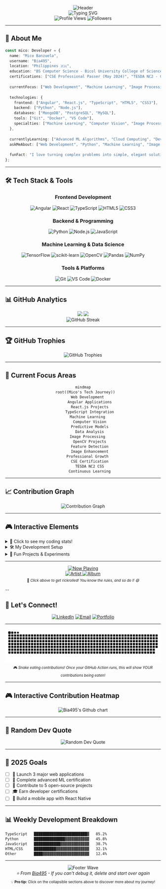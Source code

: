 <div align="center">
  <img src="https://capsule-render.vercel.app/api?type=waving&color=gradient&customColorList=0,2,2,5,30&height=300&section=header&text=Hello,%20I'm%20Mico%20Banzuela!&fontSize=40&fontColor=ffffff&animation=fadeIn&fontAlignY=38&desc=Software%20and%20Web%20Developer&descAlignY=51&descAlign=62" alt="Header" />
</div>

<div align="center">
  <img src="https://readme-typing-svg.herokuapp.com?font=Fira+Code&size=30&duration=3000&pause=1000&color=2196F3&center=true&vCenter=true&width=600&lines=Backend+Web+Developer;Machine+Learning+Enthusiast;Image+Processing+Enthusiast;Python+%26+TypeScript+Developer" alt="Typing SVG" />
</div>

<div align="center">
  <img src="https://komarev.com/ghpvc/?username=Bia495&color=2196F3&style=for-the-badge&label=Profile+Views" alt="Profile Views" />
  <img src="https://img.shields.io/github/followers/Bia495?style=for-the-badge&color=2196F3&labelColor=1e1e1e" alt="Followers" />
</div>

---

## 🚀 About Me

```typescript
const mico: Developer = {
  name: "Mico Banzuela",
  username: "Bia495",
  location: "Philippines 🇵🇭",
  education: "BS Computer Science - Bicol University College of Science",
  certifications: ["CSE Professional Passer (May 2024)", "TESDA NC2 - CSS"],

  currentFocus: ["Web Development", "Machine Learning", "Image Processing"],

  technologies: {
    frontend: ["Angular", "React.js", "TypeScript", "HTML5", "CSS3"],
    backend: ["Python", "Node.js"],
    databases: ["MongoDB", "PostgreSQL", "MySQL"],
    tools: ["Git", "Docker", "VS Code"],
    specialties: ["Machine Learning", "Computer Vision", "Image Processing"]
  },

  currentlyLearning: ["Advanced ML Algorithms", "Cloud Computing", "DevOps"],
  askMeAbout: ["Web Development", "Python", "Machine Learning", "Image Processing"],

  funFact: "I love turning complex problems into simple, elegant solutions! 🧩"
};
```

---

## 🛠️ Tech Stack & Tools

<div align="center">

### Frontend Development
![Angular](https://img.shields.io/badge/Angular-DD0031?style=for-the-badge&logo=angular&logoColor=white)
![React](https://img.shields.io/badge/React-20232A?style=for-the-badge&logo=react&logoColor=61DAFB)
![TypeScript](https://img.shields.io/badge/TypeScript-007ACC?style=for-the-badge&logo=typescript&logoColor=white)
![HTML5](https://img.shields.io/badge/HTML5-E34F26?style=for-the-badge&logo=html5&logoColor=white)
![CSS3](https://img.shields.io/badge/CSS3-1572B6?style=for-the-badge&logo=css3&logoColor=white)

### Backend & Programming
![Python](https://img.shields.io/badge/Python-3776AB?style=for-the-badge&logo=python&logoColor=white)
![Node.js](https://img.shields.io/badge/Node.js-43853D?style=for-the-badge&logo=node.js&logoColor=white)
![JavaScript](https://img.shields.io/badge/JavaScript-F7DF1E?style=for-the-badge&logo=javascript&logoColor=black)

### Machine Learning & Data Science
![TensorFlow](https://img.shields.io/badge/TensorFlow-FF6F00?style=for-the-badge&logo=tensorflow&logoColor=white)
![scikit-learn](https://img.shields.io/badge/scikit--learn-F7931E?style=for-the-badge&logo=scikit-learn&logoColor=white)
![OpenCV](https://img.shields.io/badge/OpenCV-27338e?style=for-the-badge&logo=OpenCV&logoColor=white)
![Pandas](https://img.shields.io/badge/pandas-150458?style=for-the-badge&logo=pandas&logoColor=white)
![NumPy](https://img.shields.io/badge/numpy-013243?style=for-the-badge&logo=numpy&logoColor=white)

### Tools & Platforms
![Git](https://img.shields.io/badge/Git-F05032?style=for-the-badge&logo=git&logoColor=white)
![VS Code](https://img.shields.io/badge/VS_Code-007ACC?style=for-the-badge&logo=visual-studio-code&logoColor=white)
![Docker](https://img.shields.io/badge/Docker-2496ED?style=for-the-badge&logo=docker&logoColor=white)

</div>

---

## 📊 GitHub Analytics

<div align="center">
  <img height="180em" src="https://github-readme-stats.vercel.app/api?username=Bia495&show_icons=true&theme=tokyonight&include_all_commits=true&count_private=true&hide_border=true&bg_color=0d1117&title_color=2196F3&icon_color=2196F3&text_color=ffffff"/>
  <img height="180em" src="https://github-readme-stats.vercel.app/api/top-langs/?username=Bia495&layout=compact&langs_count=8&theme=tokyonight&hide_border=true&bg_color=0d1117&title_color=2196F3&text_color=ffffff"/>
</div>

<div align="center">
  <img src="https://github-readme-streak-stats.herokuapp.com/?user=Bia495&theme=tokyonight&hide_border=true&background=0d1117&stroke=2196F3&ring=2196F3&fire=2196F3&currStreakLabel=2196F3" alt="GitHub Streak" />
</div>

---

## 🏆 GitHub Trophies

<div align="center">
  <img src="https://github-profile-trophy.vercel.app/?username=Bia495&theme=tokyonight&no-frame=true&no-bg=true&margin-w=4&row=1" alt="GitHub Trophies" />
</div>

---

## 🎯 Current Focus Areas

<div align="center">

```mermaid
mindmap
  root((Mico's Tech Journey))
    Web Development
      Angular Applications
      React.js Projects
      TypeScript Integration
    Machine Learning
      Computer Vision
      Predictive Models
      Data Analysis
    Image Processing
      OpenCV Projects
      Feature Detection
      Image Enhancement
    Professional Growth
      CSE Certification
      TESDA NC2 CSS
      Continuous Learning
```

</div>

---

## 📈 Contribution Graph

<div align="center">
  <img src="https://github-readme-activity-graph.vercel.app/graph?username=Bia495&theme=tokyo-night&hide_border=true&bg_color=0d1117&color=2196F3&line=2196F3&point=ffffff" alt="Contribution Graph" />
</div>

---

## 🎮 Interactive Elements

<details>
<summary>🎯 Click to see my coding stats!</summary>

### ⚡ Quick Stats
- 🔥 Streak: Building consistent coding habits
- 🌟 Focus: Full-stack development with ML integration
- 🚀 Goal: Contributing to open-source ML projects
- 💡 Learning: Advanced computer vision techniques

</details>

<details>
<summary>🛠️ My Development Setup</summary>

```yaml
OS: Windows 11
Editor: VS Code with extensions
Terminal: PowerShell with Oh My Posh
Browser: Chrome with DevTools
Design: Figma for UI/UX mockups

Favorite VS Code Extensions:
  - Python
  - Angular Language Service
  - GitLens
  - Prettier
  - Thunder Client
```

</details>

<details>
<summary>🎨 Fun Projects & Experiments</summary>

### 🤖 AI/ML Projects
- TalkTwah: your AI voice coaching companion! 
- Pestifier: An AI-Image processing pest detection using CNN algorithm

### 🌐 Web Applications
- LoveBird Chatterbox
- Business Management System (Collaborator)
- TalkTwah: Data Gathering Website (Collaborator)

### 🔬 Research Interests
- Computer Vision in Agriculture
- Natural Language Processing
- Edge AI deployment

</details>

---

<div align="center">
  <a href="https://www.youtube.com/watch?v=dQw4w9WgXcQ">
    <img src="https://img.shields.io/badge/🎵_Now_Playing-Never_Gonna_Give_You_Up-FF0000?style=for-the-badge&logo=youtube&logoColor=white" alt="Now Playing" />
  </a>
</div>

<div align="center">
  <a href="https://www.youtube.com/watch?v=dQw4w9WgXcQ">
    <img src="https://img.shields.io/badge/Artist-Rick_Astley-1DB954?style=for-the-badge&logo=spotify&logoColor=white" alt="Artist" />
  </a>
  <a href="https://www.youtube.com/watch?v=dQw4w9WgXcQ">
    <img src="https://img.shields.io/badge/Album-Whenever_You_Need_Somebody-FF6B6B?style=for-the-badge&logo=music&logoColor=white" alt="Album" />
  </a>
</div>

<div align="center">
  <sub>🎤 <i>Click above to get rickrolled! You know the rules, and so do I! 😄</i></sub>
</div>

--

## 🤝 Let's Connect!

<div align="center">

[![LinkedIn](https://img.shields.io/badge/LinkedIn-0077B5?style=for-the-badge&logo=linkedin&logoColor=white)](https://linkedin.com/in/mico-banzuela)
[![Email](https://img.shields.io/badge/Email-D14836?style=for-the-badge&logo=gmail&logoColor=white)](mailto:mico.banzuela@email.com)
[![Portfolio](https://img.shields.io/badge/Portfolio-000000?style=for-the-badge&logo=About.me&logoColor=white)](https://your-portfolio-url.com)

</div>

---

<div align="center">
  <img src="https://raw.githubusercontent.com/platane/platane/output/github-contribution-grid-snake-dark.svg" alt="Snake Animation" />
</div>

<div align="center">
  <sub>🎮 <i>Snake eating contributions! Once your GitHub Action runs, this will show YOUR contributions being eaten!</i></sub>
</div>

---

## 🎮 Interactive Contribution Heatmap

<div align="center">
  <img src="https://ghchart.rshah.org/2196F3/Bia495" alt="Bia495's Github chart" />
</div>

---

## 💭 Random Dev Quote

<div align="center">
  <img src="https://quotes-github-readme.vercel.app/api?type=horizontal&theme=tokyonight" alt="Random Dev Quote" />
</div>

---

## 🎯 2025 Goals

- [ ] 🚀 Launch 3 major web applications
- [ ] 🤖 Complete advanced ML certification
- [ ] 🌟 Contribute to 5 open-source projects
- [ ] 🎓 Earn developer certifications
- [ ] 📱 Build a mobile app with React Native

---

## 📊 Weekly Development Breakdown

```text
TypeScript   ████████████████████████▓   85.2%
Python       ██████████████▓▓▓▓▓▓▓▓▓▓▓   45.8%
JavaScript   ████████████▓▓▓▓▓▓▓▓▓▓▓▓▓   38.7%
HTML/CSS     ██████████▓▓▓▓▓▓▓▓▓▓▓▓▓▓▓   32.1%
Other        ████▓▓▓▓▓▓▓▓▓▓▓▓▓▓▓▓▓▓▓▓▓   12.4%
```

---

<div align="center">
  <img src="https://capsule-render.vercel.app/api?type=waving&color=2196F3&height=100&section=footer" alt="Footer Wave" />
</div>

<div align="center">
  <i>⭐️ From <a href="https://github.com/Bia495">Bia495</a> - If you can't debug it, delete and start over again</i>
</div>

<div align="center">
  <sub>💡 <strong>Pro tip:</strong> Click on the collapsible sections above to discover more about my journey!</sub>
</div>
